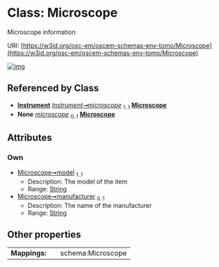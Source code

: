 
# Class: Microscope

Microscope information

URI: [https://w3id.org/osc-em/oscem-schemas-env-tomo/Microscope](https://w3id.org/osc-em/oscem-schemas-env-tomo/Microscope)


[![img](https://yuml.me/diagram/nofunky;dir:TB/class/[Instrument]++-%20microscope%201..1>[Microscope&#124;model:string;manufacturer:string%20%3F],[Instrument]++-%20microscope(i)%200..1>[Microscope],[Instrument])](https://yuml.me/diagram/nofunky;dir:TB/class/[Instrument]++-%20microscope%201..1>[Microscope&#124;model:string;manufacturer:string%20%3F],[Instrument]++-%20microscope(i)%200..1>[Microscope],[Instrument])

## Referenced by Class

 *  **[Instrument](Instrument.md)** *[Instrument➞microscope](Instrument_microscope.md)*  <sub>1..1</sub>  **[Microscope](Microscope.md)**
 *  **None** *[microscope](microscope.md)*  <sub>0..1</sub>  **[Microscope](Microscope.md)**

## Attributes


### Own

 * [Microscope➞model](Microscope_model.md)  <sub>1..1</sub>
     * Description: The model of the item
     * Range: [String](types/String.md)
 * [Microscope➞manufacturer](Microscope_manufacturer.md)  <sub>0..1</sub>
     * Description: The name of the manufacturer
     * Range: [String](types/String.md)

## Other properties

|  |  |  |
| --- | --- | --- |
| **Mappings:** | | schema:Microscope |